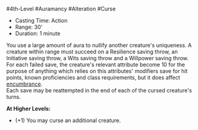 #4th-Level #Auramancy #Alteration #Curse
 
- Casting Time: Action
- Range: 30'
- Duration: 1 minute
 
You use a large amount of aura to nullify another creature's uniqueness. A creature within range must succeed on a Resilience saving throw, an Initiative saving throw, a Wits saving throw and a Willpower saving throw.  
For each failed save, the creature's relevant attribute become 10 for the purpose of anything which relies on this attributes' modifiers save for hit points, known proficiencies and class requirements, but it does affect [encumbrance](Conditions.md).  
Each save may be reattempted in the end of each of the cursed creature's turns.
 
**At Higher Levels:** 
* (+1) You may curse an additional creature.